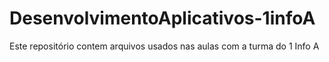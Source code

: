 # DesenvolvimentoAplicativos-1infoA
Este repositório contem arquivos usados nas aulas com a turma do 1 Info A
